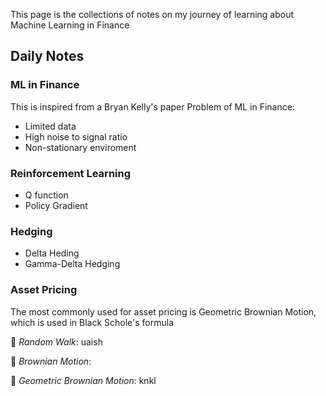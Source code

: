 
This page is the collections of notes on my journey of learning about Machine Learning in Finance

## Daily Notes
### ML in Finance
  This is inspired from a Bryan Kelly's paper
  Problem of ML in Finance:
  - Limited data
  - High noise to signal ratio
  - Non-stationary enviroment

### Reinforcement Learning
  - Q function
  - Policy Gradient

### Hedging
  - Delta Heding
  - Gamma-Delta Hedging

### Asset Pricing
The most commonly used for asset pricing is Geometric Brownian Motion, which is used in Black Schole's formula

  🌵 *Random Walk*: uaish
  
  🌵 *Brownian Motion*:
  
  🌵 *Geometric Brownian Motion*: knkl
  
